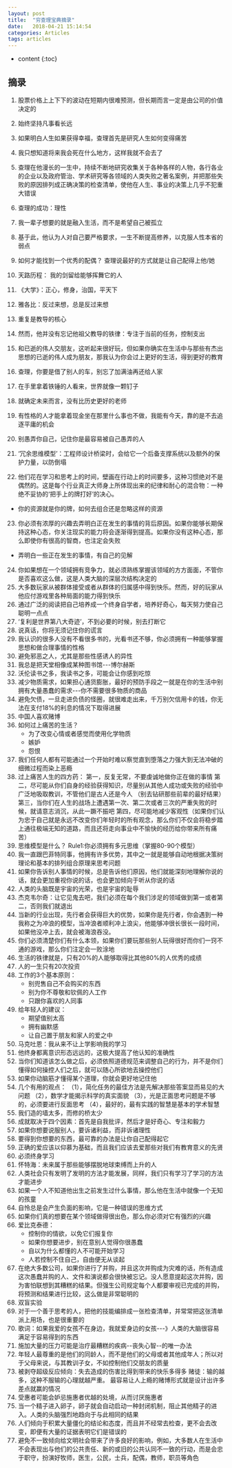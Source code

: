 ```yaml
---
layout: post
title:  "穷查理宝典摘录"
date:   2018-04-21 15:14:54
categories: Articles
tags: articles
---
```


* content
{:toc}

## 摘录
1. 股票价格上上下下的波动在短期内很难预测，但长期而言一定是由公司的价值决定的
2. 始终坚持凡事看长远
3. 如果明白人生如果获得幸福，查理首先是研究人生如何变得痛苦
4. 我只想知道将来我会死在什么地方，这样我就不会去了

                

5. 查理在他漫长的一生中，持续不断地研究收集关于各种各样的人物，各行各业的企业以及政府管治、学术研究等各领域的人类失败之著名案例，并把那些失败的原因排列成正确决策的检查清单，使他在人生、事业的决策上几乎不犯重大错误
6. 查理的成功：理性
7. 我一辈子想要的就是融入生活，而不是希望自己被孤立
8. 基于此，他认为人对自己要严格要求，一生不断提高修养，以克服人性本省的弱点
9. 如何才能找到一个优秀的配偶？  查理说最好的方式就是让自己配得上他/她
10. 天路历程： 我的剑留给能够挥舞它的人
11. 《大学》：正心，修身，治国，平天下
12. 雅各比：反过来想，总是反过来想
13. 重复是教导的核心
14. 然而，他并没有忘记他祖父教导的铁律：专注于当前的任务，控制支出
15. 和已逝的伟人交朋友，这听起来很好玩，但如果你确实在生活中与那些有杰出思想的已逝的伟人成为朋友，那我认为你会过上更好的生活，得到更好的教育
16. 查理，你要是借了别人的车，别忘了加满油再还给人家
17. 在手里拿着铁锤的人看来，世界就像一颗钉子
18. 就确定未来而言，没有比历史更好的老师
19. 有性格的人才能拿着现金坐在那里什么事也不做，我能有今天，靠的是不去追逐平庸的机会
20. 别愚弄你自己，记住你是最容易被自己愚弄的人
21. ‘冗余思维模型’：工程师设计桥梁时，会给它一个后备支撑系统以及额外的保护力量，以防倒塌
22. 他们花在学习和思考上的时间，壁画在行动上的时间要多，这种习惯绝对不是偶然的。这是每个行业真正大师身上所体现出来的纪律和耐心的混合物：一种绝不妥协的‘把手上的牌打好’的决心。
* 你的资源就是你的牌，如何去组合还是忽略这样的资源
23. 你必须有浓厚的兴趣去弄明白正在发生的事情的背后原因。如果你能够长期保持这种心态，你关注现实的能力将会逐渐得到提高。如果你没有这种心态，那么即使你有很高的智商，也注定会失败
* 弄明白一些正在发生的事情，有自己的见解
24. 你如果想在一个领域拥有竞争力，就必须熟练掌握该领域的方方面面，不管你是否喜欢这么做，这是人类大脑的深层次结构决定的
25. 大多数玩家从被群体接受或者从群体的归属感中得到快乐。然而，好的玩家从他应付游戏里各种局面的能力得到快乐
26. 通过广泛的阅读把自己培养成一个终身自学者，培养好奇心，每天努力使自己聪明一点点
27. ‘复利是世界第八大奇迹’，不到必要的时候，别去打断它
28. 说真话，你将无须记住你的谎言
29. 我认识的很多人没有不看很多书的，光看书还不够，你必须拥有一种能够掌握思想和做合理事情的性格
30. 避免邪恶之人，尤其是那些性感诱人的异性
31.  我总是把天堂相像成某种图书馆---博尔赫斯
32. 沃伦读书之多，我读书之多，可能会让你感到吃惊
33. 减少物质需求，如果担心通货膨胀，最好的预防手段之一就是在你的生活中别拥有大量愚蠢的需求---你不需要很多物质的商品
34. 避免欠债，一旦走进负债的怪圈，就很难走出来，千万别欠信用卡的钱，你无法在支付18%的利息的情况下取得进展
35. 中国人喜欢赌博
36. 如何过上痛苦的生活？
    - 为了改变心情或者感觉而使用化学物质
    - 嫉妒
    - 怨恨
37. 我们任何人都有可能通过一个开始时难以察觉直到堕落之力强大到无法冲破的细微过程而染上恶瘾
38. 过上痛苦人生的四方药：
    第一，反复无常，不要虔诚地做你正在做的事情
    第二，尽可能从你们自身的经验获得知识，尽量别从其他人成功或失败的经验中广泛地吸取教训，不管他们是古人还是今人  （别去钻研那些前辈的最好结果）
    第三，当你们在人生的战场上遭遇第一次、第二次或者三次的严重失败的时候，就请意志消沉，从此一蹶不振吧
    第四，尽可能地减少客观性（如果你们认为忠于自己就是永远不改变你们年轻时的所有观念，那么你们不仅会将稳步踏上通往极端无知的道路，而且还将走向事业中不愉快的经历给你带来所有痛苦）
 39. 思维模型是什么？
    Rule1:你必须拥有多元思维（掌握80-90个模型）
40. 我一直跟巴菲特同事，他拥有许多优势，其中之一就是能够自动地根据决策树理论和基本的排列组合原理来思考问题
41. 如果你告诉别人事情的时候，总是告诉他们原因，他们就能深刻地理解你说的话，就会更加重视你说的话，也会更加倾向于听从你说的话
42. 人类的头脑既是宇宙的光荣，也是宇宙的耻辱
43. 杰克韦尔奇：让它见鬼去吧，我们必须在每个我们涉足的领域做到第一或者第二，否则我们就退出
44. 当新的行业出现，先行者会获得巨大的优势，如果你是先行者，你会遇到一种我称之为冲浪的模型，当冲浪者顺利冲上浪尖，他能够冲很长很长一段时间，如果他没冲上去，就会被海浪吞没。
45. 你们必须清楚你们有什么本领，如果你们要玩那些别人玩得很好而你们一窍不通的游戏，那么你们注定会一败涂地
46. 生活的铁律就是，只有20%的人能够取得比其他80%的人优秀的成绩
47. 人的一生只有20次投资
48. 工作的3个基本原则：
    - 别兜售自己不会购买的东西
    - 别为你不尊敬和钦佩的人工作
    - 只跟你喜欢的人同事
49. 给年轻人的建议：
    - 期望值别太高
    - 拥有幽默感
    - 让自己置于朋友和家人的爱之中
50. 马克吐恩：我从来不让上学影响我的学习
51. 他终身都离意识形态远远的，这极大提高了他认知的准确性
52. 当你们知道该怎么做之后，必须依照道德规范来调整自己的行为，并不是你们懂得如何操控人们之后，就可以随心所欲地去操控他们
53. 如果你动脑筋才懂得某个道理，你就会更好地记住他
54. 几个有用的观点：
    （1），简化任务的最佳方法是先解决那些答案显而易见的大问题
    （2），数学才能揭示科学的真实面貌
    （3），光是正面思考问题是不够的，必须要进行反面思考
    （4），最好的，最有实践的智慧是基本的学术智慧
55. 我们造的墙太多，而修的桥太少
56. 成就取决于四个因素：首先是自我批评，然后才是好奇心、专注和毅力
57. 如果你想要说服别人，要诉诸利益，而非诉诸理性
58. 要得到你想要的东西，最可靠的办法是让你自己配得起它
59. 正确的爱应该以仰慕为基础，而且我们应该去爱那些对我们有教育意义的先贤
60. 必须终身学习
61. 怀特海：未来属于那些能够摆脱地球束缚而上升的人
62. 人类社会只有发明了发明的方法才能发展，同样，我们只有学习了学习的方法才能进步
63. 如果一个人不知道他出生之前发生过什么事情，那么他在生活中就像一个无知的孩童
64. 自怜总是会产生负面的影响，它是一种错误的思维方式
65. 如果你们真的想要在某个领域做得很出色，那么你必须对它有强烈的兴趣
66. 爱比克泰德： 
    - 控制你的情欲，以免它们报复你
    - 如果你想要进步，别在意别人觉得你很愚蠢
    - 自以为什么都懂的人不可能开始学习
    - 人若控制不住自己，自由便无从谈起
67. 在绝大多数公司，如果你进行了并购，并且这次并购成为灾难的话，所有造成这次愚蠢并购的人、文件和演说都会很快被忘记。没人愿意提起这次并购，因为害怕联想到其糟糕的结果。但强生公司规定每个人都要审视已完成的并购，将预测和结果进行比较，这么做是非常聪明的
68. 双盲实验
69. 对于一个善于思考的人，把他的技能编排成一张检查清单，并常常把这张清单派上用场，也是很重要的
70. 歌词：如果我爱的女孩不在身边，我就爱身边的女孩---》人类的大脑很容易满足于容易得到的东西
71. 施加大量的压力可能是治疗最糟糕的疾病--丧失心智--的唯一办法
72. 年轻人最尊重的是他们的同龄人，而不是他们的父母或者其他成年人；所以对于父母来说，与其教训子女，不如控制他们交朋友的质量
73. 被剥夺超级反应倾向：失去造成的伤害比得到带来的快乐多得多
    赌徒：输的越多，这种不服输的心理就越严重。 最容易让人上瘾的赌博形式就是设计出许多差点就赢的情况
74. 受惠者可能会妒忌施惠者优越的处境，从而讨厌施惠者
75. 当一个精子进入卵子，卵子就会自动启动一种封闭机制，阻止其他精子的进入。人类的头脑强烈地趋向于与此相同的结果
76. 人们倾向于积累大量僵化的结论和态度，而且并不经常去检查，更不会去改变，即便有大量的证据表明它们是错误的
77. 避免不一致倾向给文明社会带来了许多良好的影响，例如，大多数人在生活中不会表现出与他们的公共责任、新的或旧的公共认同不一致的行动，而是会忠于职守，扮演好牧师，医生，公民，士兵，配偶，教师，职员等角色    
